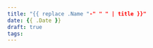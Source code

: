 ```yaml
---
title: "{{ replace .Name "-" " " | title }}"
date: {{ .Date }}
draft: true
tags: 
---
```


<!--more-->